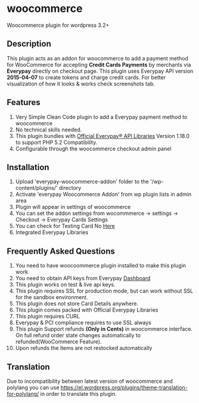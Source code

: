 # woocommerce
Woocommerce plugin for wordpress 3.2+

## Description

This plugin acts as an addon for woocommerce to add a payment method for WooCommerce for accepting **Credit Cards Payments** by merchants via **Everypay** directly on checkout page.
This plugin uses Everypay API version  **2015-04-07** to create tokens and charge credit cards. For better visualization of how it looks & works check screenshots tab.


## Features
1. Very Simple Clean Code plugin to add a Everypay payment method to woocommerce
2. No technical skills needed.
3. This plugin bundles with <a href="https://github.com/everypay/everypay-php">Official Everypay® API Libraries</a> Version 1.18.0 to support PHP 5.2 Compatibility.
4. Configurable through the woocommerce checkout admin panel

## Installation

1. Upload 'everypay-woocommerce-addon' folder to the '/wp-content/plugins/' directory
2. Activate 'everypay Woocommerce Addon' from wp plugin lists in admin area
3. Plugin will appear in settings of woocommerce
4. You can set the addon settings from  wocommmerce -> settings -> Checkout -> Everypay Cards Settings
5. You can check for Testing Card No <a href="https://docs.everypay.gr/tools/test-cases/" target="_blank" >Here</a> 
6. Integrated Everypay Libraries

## Frequently Asked Questions

1. You need to have woocoommerce plugin installed to make this plugin work
2. You need to obtain API keys from Everypay <a href="https://dashboard.everypay.gr/">Dashboard</a>
3. This plugin works on test & live api keys.
4. This plugin requires SSL for production mode, but can work without SSL for the sandbox environment.
5. This plugin does not store Card Details anywhere.
6. This plugin comes packed with Official Everypay Libraries
7. This plugin requires CURL
8. Everypay & PCI compliance requires to use SSL always
9. This plugin Support refunds **(Only in Cents)** in woocommerce interface. On full refund order state changes automatically to refunded(WooCommerce Feature).
10. Upon refunds the items are not restocked automatically

## Translation

Due to incompatibility between latest version of woocommerce and polylang you can use https://el.wordpress.org/plugins/theme-translation-for-polylang/ in order to translate this plugin.
